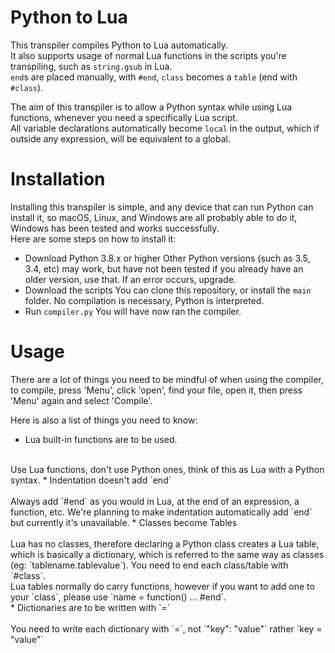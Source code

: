 # Python to Lua
This transpiler compiles Python to Lua automatically.<br>
It also supports usage of normal Lua functions in the scripts you're transpiling, such as `string.gsub` in Lua.<br>
`end`s are placed manually, with `#end`, `class` becomes a `table` (end with `#class`).<br>

The aim of this transpiler is to allow a Python syntax while using Lua functions, whenever you need a specifically Lua script.<br>
All variable declarations automatically become `local` in the output, which if outside any expression, will be equivalent to a global.<br>

# Installation
Installing this transpiler is simple, and any device that can run Python can install it, so macOS, Linux, and Windows are all probably able to do it, Windows has been tested and works successfully.<br>
Here are some steps on how to install it:
* Download Python 3.8.x or higher
Other Python versions (such as 3.5, 3.4, etc) may work, but have not been tested
if you already have an older version, use that. If an error occurs, upgrade.
* Download the scripts
You can clone this repository, or install the `main` folder. No compilation is necessary, Python is interpreted.
* Run `compiler.py`
You will have now ran the compiler.

# Usage
There are a lot of things you need to be mindful of when using the compiler, to compile, press 'Menu', click 'open', find your file, open it, then press 'Menu' again and select 'Compile'.<br>

Here is also a list of things you need to know:
* Lua built-in functions are to be used.<br>
<br>
Use Lua functions, don't use Python ones, think of this as Lua with a Python syntax.
* Indentation doesn't add `end`<br>
<br>
Always add `#end` as you would in Lua, at the end of an expression, a function, etc.
We're planning to make indentation automatically add `end` but currently it's unavailable.
* Classes become Tables<br>
<br>
Lua has no classes, therefore declaring a Python class creates a Lua table, which is basically a dictionary, which is referred
to the same way as classes (eg: `tablename.tablevalue`). You need to end each class/table with `#class`.<br>
Lua tables normally do carry functions, however if you want to add one to your `class`, please use `name = function() ... #end`.<br>
* Dictionaries are to be written with `=`<br>
<br>
You need to write each dictionary with `=`, not `"key": "value"` rather `key = "value"`
